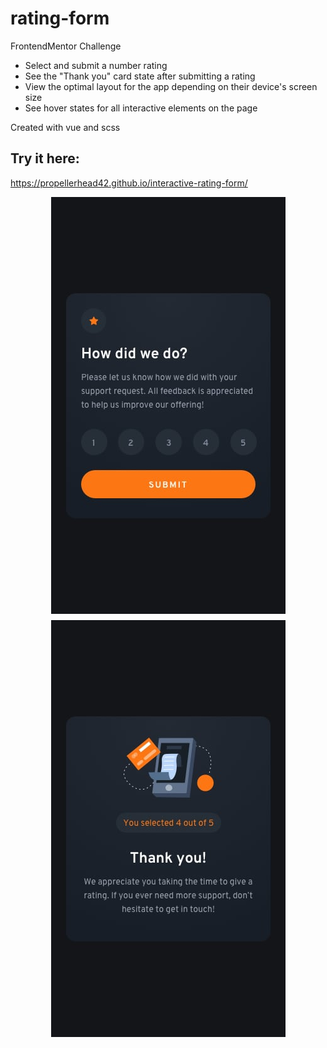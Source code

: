 # rating-form

FrontendMentor Challenge

* Select and submit a number rating
* See the "Thank you" card state after submitting a rating
* View the optimal layout for the app depending on their device's screen size
* See hover states for all interactive elements on the page

Created with vue and scss

## Try it here:

https://propellerhead42.github.io/interactive-rating-form/

<img style="display: block; margin: 10px auto;" src="screenshots/mobile-design.jpg">
<img style="display: block; margin: 10px auto;" src="screenshots/mobile-thank-you-state.jpg">
